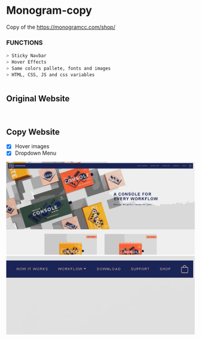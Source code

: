 # Monogram-copy
Copy of the https://monogramcc.com/shop/

<h3>FUNCTIONS</h3>

```sh
> Sticky Navbar
> Hover Effects
> Same colors pallete, fonts and images 
> HTML, CSS, JS and css variables
```

<div style="float:right">
  
## Original Website
<img src="gifs/originalwebsite.gif" alt="">

## Copy Website
  
- [x] Hover images
- [x] Dropdown Menu
  
<img src="gifs/copywebsite1.gif" alt="">
  
<img src="gifs/dropdownmenu.gif" alt="">
</div>
  
```sh
>To test, click in Code > Zip > Download and Execute index.html<
>Or use $ git clone https://github.com/gsdaier/Monogram-copy.git<
```
